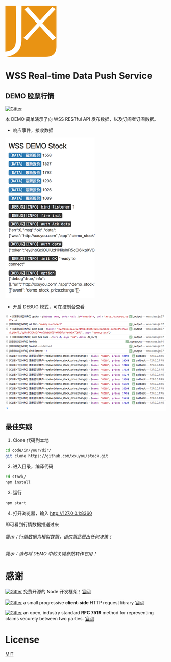 [![荆秀实时数据推送服务](https://github.com/xxuyou/yipaibao/blob/master/screenshot/logo-160.png)](http://xxuyou.com)

# WSS Real-time Data Push Service

## DEMO 股票行情

[![Gitter](https://img.shields.io/badge/Powered%20by-WSS%20Realtime%20Data%20Push-brightgreen.svg)](http://xxuyou.com)

本 DEMO 简单演示了向 WSS RESTful API 发布数据，以及订阅者订阅数据。

* 响应事件，接收数据

![响应事件，接收数据](https://github.com/xxuyou/yipaibao/blob/master/screenshot/demo-stock-01.png)

* 开启 DEBUG 模式，可在控制台查看

![开启 DEBUG 模式，可在控制台查看](https://github.com/xxuyou/yipaibao/blob/master/screenshot/demo-stock-02.png)

## 最佳实践

1. Clone 代码到本地
```sh
cd code/in/your/dir/
git clone https://github.com/xxuyou/stock.git
```
2. 进入目录，编译代码
```sh
cd stock/
npm install
```
3. 运行
```sh
npm start
```
4. 打开浏览器，输入 http://127.0.0.1:8360

即可看到行情数据推送过来

###### 提示：行情数据为模拟数据，请勿据此做出任何决策！
###### 提示：请勿将 DEMO 中的关键参数转作它用！

# 感谢

[![Gitter](https://img.shields.io/badge/Thanks%20for-ThinkJS%20Framework-brightgreen.svg)](https://github.com/thinkjs/thinkjs) 免费开源的 Node 开发框架！[官网](http://thinkjs.org)

[![Gitter](https://img.shields.io/badge/Thanks%20for-SuperAgent-brightgreen.svg)](https://github.com/visionmedia/superagent) a small progressive **client-side** HTTP request library [官网](http://visionmedia.github.io/superagent/)

[![Gitter](https://img.shields.io/badge/Thanks%20for-JWT-brightgreen.svg)](https://github.com/auth0/node-jsonwebtoken) an open, industry standard **RFC 7519** method for representing claims securely between two parties. [官网](https://jwt.io)

# License

[MIT](https://github.com/thinkjs/thinkjs/blob/master/LICENSE)
